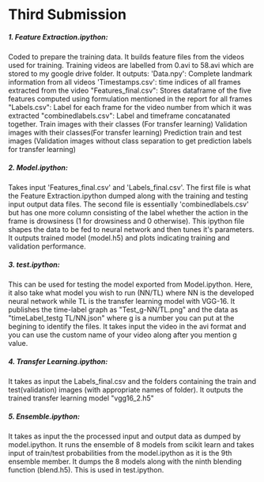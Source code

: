 
# Third Submission
##### 1. Feature Extraction.ipython: 
Coded to prepare the training data. It builds feature files from the videos used for training. Training videos are labelled from 0.avi to 58.avi which are stored to my google drive folder. It outputs:
'Data.npy': Complete landmark information from all videos
'Timestamps.csv': time indices of all frames extracted from the video
"Features_final.csv": Stores dataframe of the five features computed using formulation mentioned in the report for all frames
"Labels.csv": Label for each frame for the video number from which it was extracted
"combinedlabels.csv": Label and timeframe concatanated together.
Train images with their classes (For transfer learning)
Validation images with their classes(For transfer learning)
Prediction train and test images (Validation images without class separation to get prediction labels for transfer learning)

##### 2. Model.ipython: 
Takes input 'Features_final.csv' and 'Labels_final.csv'. The first file is what the Feature Extraction.ipython dumped along with the training and testing input output data files.
The second file is essentially 'combinedlabels.csv' but has one more column consisting of the label whether the action in the frame is 
drowsiness (1 for drowsiness and 0 otherwise). This ipython file shapes the data to be fed to neural network and then tunes it's parameters. It outputs trained model (model.h5) and plots indicating training and validation performance.

##### 3. test.ipython: 
This can be used for testing the model exported from Model.ipython. Here, it also take what model you wish to run (NN/TL) where NN is the
developed neural network while TL is the transfer learning model with VGG-16.
It publishes the time-label graph as "Test_g-NN/TL.png" and the data as "timeLabel_testg TL/NN.json" where g is a number you can put at the begining to identify the files. 
It takes input the video in the avi format and you can use the custom name of your video along after you mention g value.

##### 4. Transfer Learning.ipython:
It takes as input the Labels_final.csv and the folders containing the train and test(validation) images (with appropriate names of folder).
It outputs the trained transfer learning model "vgg16_2.h5"

##### 5. Ensemble.ipython:
It takes as input the the processed input and output data as dumped by model.ipython. It runs the ensemble of 8 models from scikit learn and takes input of train/test probabilities from the model.ipython as it is the 9th ensemble member. It dumps the 8 models along with the ninth blending function (blend.h5). This is used in test.ipython.
